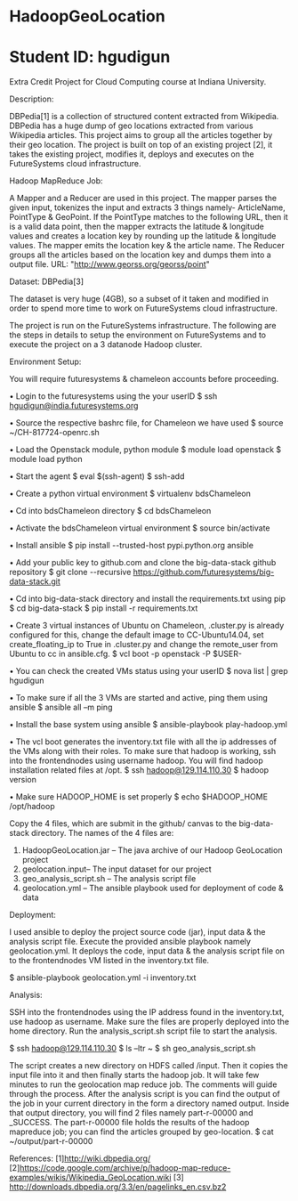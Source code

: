 # HadoopGeoLocation
# Student ID: hgudigun

Extra Credit Project for Cloud Computing course at Indiana University. 

Description:

DBPedia[1] is a collection of structured content extracted from Wikipedia. DBPedia has a huge dump of geo locations extracted from various Wikipedia articles. This project aims to group all the articles together by their geo location. The project is built on top of an existing project [2], it takes the existing project, modifies it, deploys and executes on the FutureSystems cloud infrastructure.

Hadoop MapReduce Job:

A Mapper and a Reducer are used in this project. The mapper parses the given input, tokenizes the input and extracts 3 things namely- ArticleName, PointType & GeoPoint. If the PointType matches to the following URL, then it is a valid data point, then the mapper extracts the latitude & longitude values and creates a location key by rounding up the latitude & longitude values. The mapper emits the location key & the article name. The Reducer groups all the articles based on the location key and dumps them into a output file.
URL: "http://www.georss.org/georss/point"

Dataset: DBPedia[3]

The dataset is very huge (4GB), so a subset of it taken and modified in order to spend more time to work on FutureSystems cloud infrastructure.

The project is run on the FutureSystems infrastructure. The following are the steps in details to setup the environment on FutureSystems and to execute the project on a 3 datanode Hadoop cluster.

Environment Setup:

You will require futuresystems & chameleon accounts before proceeding.

•	Login to the futuresystems using the your userID
$ ssh hgudigun@india.futuresystems.org

•	Source the respective bashrc file, for Chameleon we have used
$ source ~/CH-817724-openrc.sh

•	Load the Openstack module, python module
$ module load openstack
$ module load python

•	Start the agent
$ eval $(ssh-agent)
	$ ssh-add

•	Create a python virtual environment
$ virtualenv bdsChameleon

•	Cd into bdsChameleon directory
$ cd bdsChameleon

•	Activate the bdsChameleon virtual environment
$ source bin/activate

•	Install ansible
$ pip install --trusted-host pypi.python.org ansible

•	Add your public key to github.com and clone the big-data-stack github repository
$ git clone --recursive https://github.com/futuresystems/big-data-stack.git

•	Cd into big-data-stack directory and install the requirements.txt using pip
$ cd big-data-stack
$ pip install -r requirements.txt

•	Create 3 virtual instances of Ubuntu on Chameleon, .cluster.py is already configured for this, change the default image to CC-Ubuntu14.04, set create_floating_ip to True in .cluster.py and change the remote_user from Ubuntu to cc in ansible.cfg.
$ vcl boot -p openstack -P $USER-

•	You can check the created VMs status using your userID
$ nova list | grep hgudigun

•	To make sure if all the 3 VMs are started and active, ping them using ansible
$ ansible all –m ping

•	Install the base system using ansible
$ ansible-playbook play-hadoop.yml

•	The vcl boot generates the inventory.txt file with all the ip addresses of the VMs along with their roles. To make sure that hadoop is working, ssh into the frontendnodes using username hadoop. You will find hadoop installation related files at /opt.
$ ssh hadoop@129.114.110.30
$ hadoop version

•	Make sure HADOOP_HOME is set properly
$ echo $HADOOP_HOME
/opt/hadoop

Copy the 4 files, which are submit in the github/ canvas to the big-data-stack directory. The names of the 4 files are:

1.	HadoopGeoLocation.jar – The java archive of our Hadoop GeoLocation project
2.	geolocation.input– The input dataset for our project
3.	geo_analysis_script.sh – The analysis script file
4.	geolocation.yml – The ansible playbook used for deployment of code & data


Deployment: 

I used ansible to deploy the project source code (jar), input data & the analysis script file. Execute the provided ansible playbook namely geolocation.yml. It deploys the code, input data & the analysis script file on to the frontendnodes VM listed in the inventory.txt file.

$ ansible-playbook geolocation.yml -i inventory.txt

Analysis:

SSH into the frontendnodes using the IP address found in the inventory.txt, use hadoop as username. Make sure the files are properly deployed into the home directory. Run the analysis_script.sh script file to start the analysis.

$ ssh hadoop@129.114.110.30
$ ls –ltr ~ 
$ sh geo_analysis_script.sh

The script creates a new directory on HDFS called /input. Then it copies the input file into it and then finally starts the hadoop job. It will take few minutes to run the geolocation map reduce job. The comments will guide through the process. After the analysis script is you can find the output of the job in your current directory in the form a directory named output. Inside that output directory, you will find 2 files namely part-r-00000 and  _SUCCESS. The part-r-00000 file holds the results of the hadoop mapreduce job; you can find the articles grouped by geo-location.
$ cat ~/output/part-r-00000

References: 
[1]http://wiki.dbpedia.org/
[2]https://code.google.com/archive/p/hadoop-map-reduce-examples/wikis/Wikipedia_GeoLocation.wiki
[3] http://downloads.dbpedia.org/3.3/en/pagelinks_en.csv.bz2



